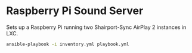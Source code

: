 # Raspberry Pi Sound Server

Sets up a Raspberry Pi running two Shairport-Sync AirPlay 2 instances in LXC.

```sh
ansible-playbook -i inventory.yml playbook.yml
```
